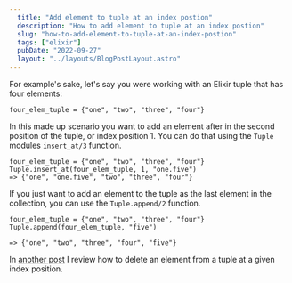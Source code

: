 ```yaml
---
  title: "Add element to tuple at an index postion"
  description: "How to add element to tuple at an index postion"
  slug: "how-to-add-element-to-tuple-at-an-index-postion"
  tags: ["elixir"]
  pubDate: "2022-09-27"
  layout: "../layouts/BlogPostLayout.astro"
---
```


For example's sake, let's say you were working with an Elixir tuple that has four elements:
```
four_elem_tuple = {"one", "two", "three", "four"}
```

In this made up scenario you want to add an element after in the second position of the tuple, or index position 1. You can do that using the `Tuple` modules `insert_at/3` function. 
```
four_elem_tuple = {"one", "two", "three", "four"}
Tuple.insert_at(four_elem_tuple, 1, "one.five")
=> {"one", "one.five", "two", "three", "four"}
```

If you just want to add an element to the tuple as the last element in the collection, you can use the `Tuple.append/2` function.

```
four_elem_tuple = {"one", "two", "three", "four"}
Tuple.append(four_elem_tuple, "five")

=> {"one", "two", "three", "four", "five"}
```

In [another post](https://www.devdecks.io/2022-remove-element-from-tuple-at-an-index) I review how to delete an element from a tuple at a given index position.
